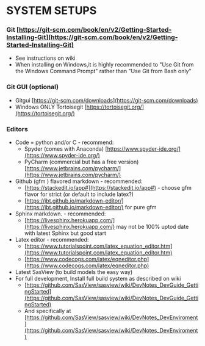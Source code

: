 
SYSTEM SETUPS
=============
### Git [https://git-scm.com/book/en/v2/Getting-Started-Installing-Git](https://git-scm.com/book/en/v2/Getting-Started-Installing-Git)
-   See instructions on wiki
-   When installing on Windows,it is highly recommended to "Use Git from the Windows Command Prompt" rather than "Use Git from Bash only"

### Git GUI (optional)
-   Gitgui [https://git-scm.com/downloads](https://git-scm.com/downloads)   
-   Windows ONLY Tortoisegit [https://tortoisegit.org/](https://tortoisegit.org/)
    
### Editors
- Code = python and/or C - recommend:
  - Spyder (comes with Anaconda) [https://www.spyder-ide.org/](https://www.spyder-ide.org/)
  - PyCharm (commercial but has a free version) [https://www.jetbrains.com/pycharm/](https://www.jetbrains.com/pycharm/)
- Github (gfm ) flavored markdown - recommended:
  - [https://stackedit.io/app#](https://stackedit.io/app#) - choose gfm flavor for strict (or default to include latex?)
  - [https://jbt.github.io/markdown-editor/](https://jbt.github.io/markdown-editor/) for pure gfm
- Sphinx markdown. - recommended:
  - [https://livesphinx.herokuapp.com/](https://livesphinx.herokuapp.com/) may not be 100% uptod date with latest Sphinx but good start
- Latex editor - recommended:
  - [https://www.tutorialspoint.com/latex_equation_editor.htm](https://www.tutorialspoint.com/latex_equation_editor.htm)
  - [https://www.codecogs.com/latex/eqneditor.php](https://www.codecogs.com/latex/eqneditor.php)
- Latest SasView (to build models the easy way)
- For full development, Install full build system as described on wiki
  -   [https://github.com/SasView/sasview/wiki/DevNotes_DevGuide_GettingStarted](https://github.com/SasView/sasview/wiki/DevNotes_DevGuide_GettingStarted)  
  -   And specifically at [https://github.com/SasView/sasview/wiki/DevNotes_DevEnviroment](https://github.com/SasView/sasview/wiki/DevNotes_DevEnviroment)
